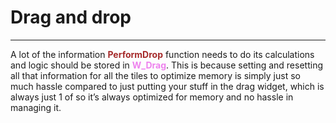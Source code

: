 # Drag and drop

---
A lot of the information <span style="color:brown">**PerformDrop**</span> function needs to do its calculations and logic should be stored in <span style="color:violet">**W_Drag**</span>.
This is because setting and resetting all that information for all the tiles to optimize memory is simply just so much hassle compared to just putting your stuff in the drag widget, which is always just 1 of so it’s always optimized for memory and no hassle in managing it.